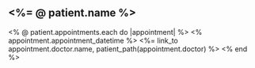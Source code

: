 <h2><%= @ patient.name %></h2>
<p>
  <% @ patient.appointments.each do |appointment| %>
  <% appointment.appointment_datetime %>
    <%= link_to appointment.doctor.name, patient_path(appointment.doctor) %>
  <% end %>
